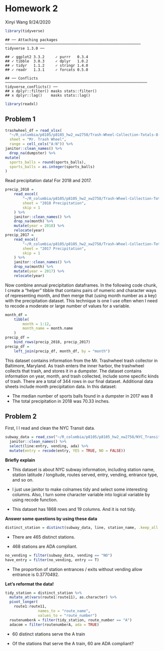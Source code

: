 Homework 2
================
Xinyi Wang
9/24/2020

``` r
library(tidyverse)
```

    ## ── Attaching packages ────────────────────────────────────────────────────────────── tidyverse 1.3.0 ──

    ## ✓ ggplot2 3.3.2     ✓ purrr   0.3.4
    ## ✓ tibble  3.0.3     ✓ dplyr   1.0.2
    ## ✓ tidyr   1.1.2     ✓ stringr 1.4.0
    ## ✓ readr   1.3.1     ✓ forcats 0.5.0

    ## ── Conflicts ───────────────────────────────────────────────────────────────── tidyverse_conflicts() ──
    ## x dplyr::filter() masks stats::filter()
    ## x dplyr::lag()    masks stats::lag()

``` r
library(readxl)
```

## Problem 1

``` r
trashwheel_df = read_xlsx(
  "~/R_columbia/p8105/p8105_hw2_xw2758/Trash-Wheel-Collection-Totals-8-6-19.xlsx",
  sheet = "Mr. Trash Wheel",
  range = cell_cols("A:N")) %>%
janitor::clean_names() %>%
  drop_na(dumpster) %>%
mutate(
  sports_balls = round(sports_balls),
  sports_balls = as.integer(sports_balls)
)
```

Read precipitation data\! For 2018 and 2017.

``` r
precip_2018 = 
    read_excel(
        "~/R_columbia/p8105/p8105_hw2_xw2758/Trash-Wheel-Collection-Totals-8-6-19.xlsx",
        sheet = "2018 Precipitation",
        skip = 1
    ) %>% 
    janitor::clean_names() %>% 
    drop_na(month) %>% 
    mutate(year = 2018) %>% 
    relocate(year)
precip_2017 = 
    read_excel(
        "~/R_columbia/p8105/p8105_hw2_xw2758/Trash-Wheel-Collection-Totals-8-6-19.xlsx",
        sheet = "2017 Precipitation",
        skip = 1
    ) %>% 
    janitor::clean_names() %>% 
    drop_na(month) %>% 
    mutate(year = 2017) %>% 
    relocate(year)
```

Now combine annual precipitation dataframes. In the following code
chunk, I create a “helper” tibble that contains pairs of numeric and
character ways of representing month, and then merge that (using month
number as a key) with the precipitation dataset. This technique is one I
use often when I need to recode a moderate or large number of values for
a variable.

``` r
month_df = 
    tibble(
        month = 1:12,
        month_name = month.name
    )
precip_df = 
    bind_rows(precip_2018, precip_2017)
precip_df =
    left_join(precip_df, month_df, by = "month")
```

This dataset contains information from the Mr. Trashwheel trash
collector in Baltimore, Maryland. As trash enters the inner harbor, the
trashwheel collects that trash, and stores it in a dumpster. The dataset
contains information on year, month, and trash collected, include some
specific kinds of trash. There are a total of 344 rows in our final
dataset. Additional data sheets include month precipitation data. In
this dataset:

  - The median number of sports balls found in a dumpster in 2017 was 8
  - The total precipitation in 2018 was 70.33 inches.

## Problem 2

First, I l read and clean the NYC Transit data.

``` r
subway_data = read_csv("~/R_columbia/p8105/p8105_hw2_xw2758/NYC_Transit_Subway_Entrance_And_Exit_Data.csv") %>%
  janitor::clean_names() %>%
  select(line:entry, vending, ada) %>%
  mutate(entry = recode(entry, YES = TRUE, NO = FALSE))
```

**Briefly explain**

  - This dataset is about NYC subway information, including station
    name, station latitude / longitude, routes served, entry, vending,
    entrance type, and so on.

  - I just use janitor to make colnames tidy and select some interesting
    columns. Also, I turn some character variable into logical variable
    by using recode function.

  - This dataset has 1868 rows and 19 columns. And it is not tidy.

**Answer some questions by using these data**

``` r
distinct_station = distinct(subway_data, line, station_name, .keep_all = TRUE)
```

  - There are 465 distinct stations.

  - 468 stations are ADA compliant.

<!-- end list -->

``` r
no_vending = filter(subway_data, vending == "NO")
have_entry = filter(no_vending, entry == T)
```

  - The proportion of station entrances / exits without vending allow
    entrance is 0.3770492.

**Let’s reformat the data\!**

``` r
tidy_station = distinct_station %>%
  mutate_at(vars(route1:route11), as.character) %>%
  pivot_longer(
    route1:route11,
               names_to = "route_name",
               values_to = "route_number")
  routenumberA = filter(tidy_station, route_number == "A")
  adacom = filter(routenumberA, ada = TRUE)
```

  - 60 distinct stations serve the A train

  - Of the stations that serve the A train, 60 are ADA compliant?
